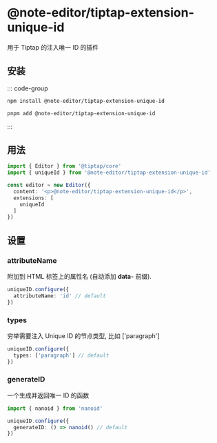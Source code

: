 # @note-editor/tiptap-extension-unique-id

用于 Tiptap 的注入唯一 ID 的插件

## 安装

::: code-group

```bash [npm]
npm install @note-editor/tiptap-extension-unique-id
```

```bash [pnpm]
pnpm add @note-editor/tiptap-extension-unique-id
```

:::

## 用法

```ts
import { Editor } from '@tiptap/core'
import { uniqueId } from '@note-editor/tiptap-extension-unique-id'

const editor = new Editor({
  content: '<p>@note-editor/tiptap-extension-unique-id</p>',
  extensions: [
    uniqueId
  ]
})
```

## 设置

### attributeName

附加到 HTML 标签上的属性名 (自动添加 **data-** 前缀).

```ts
uniqueID.configure({
  attributeName: 'id' // default
})
```

### types

穷举需要注入 Unique ID 的节点类型, 比如 ['paragraph']

```ts
uniqueID.configure({
  types: ['paragraph'] // default
})
```

### generateID

一个生成并返回唯一 ID 的函数

```ts
import { nanoid } from 'nanoid'

uniqueID.configure({
  generateID: () => nanoid() // default
})
```
